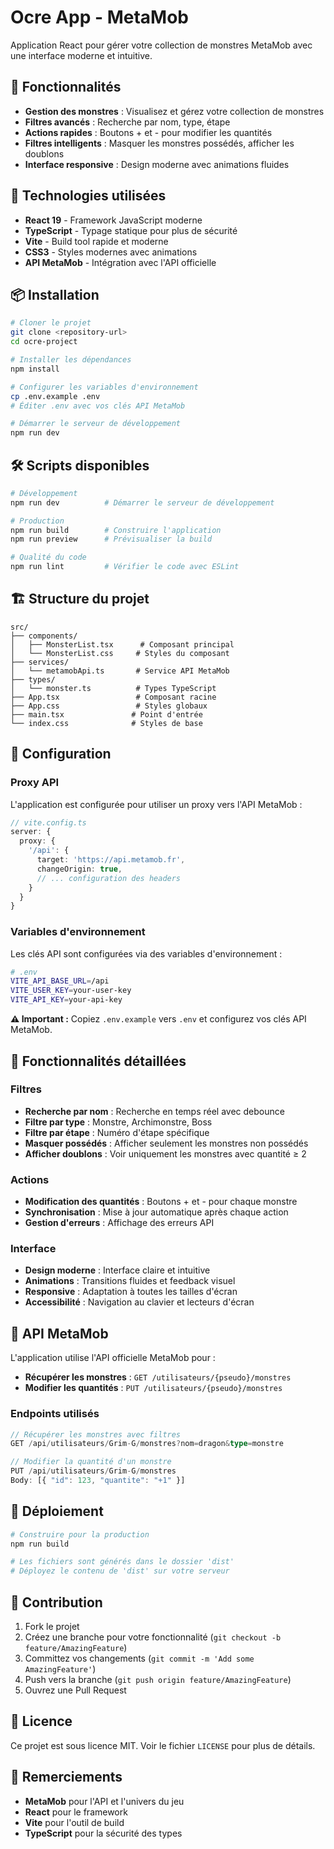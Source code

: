 # Ocre App - MetaMob

Application React pour gérer votre collection de monstres MetaMob avec une interface moderne et intuitive.

## 🎯 Fonctionnalités

- **Gestion des monstres** : Visualisez et gérez votre collection de monstres
- **Filtres avancés** : Recherche par nom, type, étape
- **Actions rapides** : Boutons + et - pour modifier les quantités
- **Filtres intelligents** : Masquer les monstres possédés, afficher les doublons
- **Interface responsive** : Design moderne avec animations fluides

## 🚀 Technologies utilisées

- **React 19** - Framework JavaScript moderne
- **TypeScript** - Typage statique pour plus de sécurité
- **Vite** - Build tool rapide et moderne
- **CSS3** - Styles modernes avec animations
- **API MetaMob** - Intégration avec l'API officielle

## 📦 Installation

```bash
# Cloner le projet
git clone <repository-url>
cd ocre-project

# Installer les dépendances
npm install

# Configurer les variables d'environnement
cp .env.example .env
# Éditer .env avec vos clés API MetaMob

# Démarrer le serveur de développement
npm run dev
```

## 🛠️ Scripts disponibles

```bash
# Développement
npm run dev          # Démarrer le serveur de développement

# Production
npm run build        # Construire l'application
npm run preview      # Prévisualiser la build

# Qualité du code
npm run lint         # Vérifier le code avec ESLint
```

## 🏗️ Structure du projet

```
src/
├── components/
│   ├── MonsterList.tsx      # Composant principal
│   └── MonsterList.css     # Styles du composant
├── services/
│   └── metamobApi.ts       # Service API MetaMob
├── types/
│   └── monster.ts          # Types TypeScript
├── App.tsx                 # Composant racine
├── App.css                 # Styles globaux
├── main.tsx               # Point d'entrée
└── index.css              # Styles de base
```

## 🔧 Configuration

### Proxy API
L'application est configurée pour utiliser un proxy vers l'API MetaMob :

```typescript
// vite.config.ts
server: {
  proxy: {
    '/api': {
      target: 'https://api.metamob.fr',
      changeOrigin: true,
      // ... configuration des headers
    }
  }
}
```

### Variables d'environnement
Les clés API sont configurées via des variables d'environnement :

```bash
# .env
VITE_API_BASE_URL=/api
VITE_USER_KEY=your-user-key
VITE_API_KEY=your-api-key
```

**⚠️ Important :** Copiez `.env.example` vers `.env` et configurez vos clés API MetaMob.

## 🎨 Fonctionnalités détaillées

### Filtres
- **Recherche par nom** : Recherche en temps réel avec debounce
- **Filtre par type** : Monstre, Archimonstre, Boss
- **Filtre par étape** : Numéro d'étape spécifique
- **Masquer possédés** : Afficher seulement les monstres non possédés
- **Afficher doublons** : Voir uniquement les monstres avec quantité ≥ 2

### Actions
- **Modification des quantités** : Boutons + et - pour chaque monstre
- **Synchronisation** : Mise à jour automatique après chaque action
- **Gestion d'erreurs** : Affichage des erreurs API

### Interface
- **Design moderne** : Interface claire et intuitive
- **Animations** : Transitions fluides et feedback visuel
- **Responsive** : Adaptation à toutes les tailles d'écran
- **Accessibilité** : Navigation au clavier et lecteurs d'écran

## 🔄 API MetaMob

L'application utilise l'API officielle MetaMob pour :

- **Récupérer les monstres** : `GET /utilisateurs/{pseudo}/monstres`
- **Modifier les quantités** : `PUT /utilisateurs/{pseudo}/monstres`

### Endpoints utilisés
```typescript
// Récupérer les monstres avec filtres
GET /api/utilisateurs/Grim-G/monstres?nom=dragon&type=monstre

// Modifier la quantité d'un monstre
PUT /api/utilisateurs/Grim-G/monstres
Body: [{ "id": 123, "quantite": "+1" }]
```

## 🚀 Déploiement

```bash
# Construire pour la production
npm run build

# Les fichiers sont générés dans le dossier 'dist'
# Déployez le contenu de 'dist' sur votre serveur
```

## 🤝 Contribution

1. Fork le projet
2. Créez une branche pour votre fonctionnalité (`git checkout -b feature/AmazingFeature`)
3. Committez vos changements (`git commit -m 'Add some AmazingFeature'`)
4. Push vers la branche (`git push origin feature/AmazingFeature`)
5. Ouvrez une Pull Request

## 📝 Licence

Ce projet est sous licence MIT. Voir le fichier `LICENSE` pour plus de détails.

## 🙏 Remerciements

- **MetaMob** pour l'API et l'univers du jeu
- **React** pour le framework
- **Vite** pour l'outil de build
- **TypeScript** pour la sécurité des types